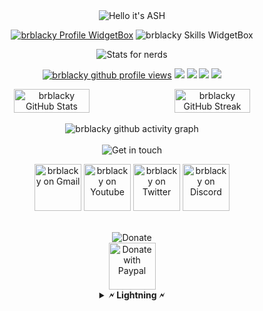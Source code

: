 <div align = "center">

<img src="https://readme-typing-svg.demolab.com?font=Poppins&pause=1000&duration=4000&color=00ff99&center=true&width=435&repeat=false&lines=%22Hello+there!+%F0%9F%91%8B%F0%9F%8F%BB%22;%22I'm+ASH!%22;%22Welcome+to+my+profile!%22" alt="Hello it's ASH" />

<a href="https://github.com/ASHgaming80"><img src="https://github-widgetbox.vercel.app/api/profile?username=brblacky&amp;theme=darkmode&amp;data=followers,repositories,stars,commits" alt="brblacky Profile WidgetBox"></a>
<img src="https://github-widgetbox.vercel.app/api/skills?languages=js,ts,linux,bash&amp;theme=darkmode" alt="brblacky Skills WidgetBox">

<img src="https://readme-typing-svg.demolab.com?font=Poppins&pause=1000&duration=4000&color=00ff99&center=true&width=435&repeat=false&lines=%F0%9F%93%88+Stats+for+nerds+%F0%9F%93%88" alt="Stats for nerds" />

<a href="https://www.github.com/brblacky"><img src="https://komarev.com/ghpvc/?username=brblacky&style=for-the-badge&color=161c1c&label=👁+PROFILE+VIEWS" alt="brblacky github profile views" /></a>
<a href="https://www.linux.org"><img src="https://img.shields.io/badge/OS-Linux-e06c75?style=for-the-badge&logoColor=00ff99&logo=linux&color=161c1c" /></a>
<a href="https://archlinux.org"><img src="https://img.shields.io/badge/DISTRO-Arch-56b6c2?style=for-the-badge&logo=arch-linux&logoColor=00ff99&color=161c1c" /></a>
<a href="https://dwm.suckless.org"><img src="https://img.shields.io/badge/WM-DWM-005577?style=for-the-badge&logo=dwm&color=161c1c&logoColor=00ff99" /></a>
<a href="https://neovim.io"><img src="https://img.shields.io/badge/IDE-Neovim-98c379?style=for-the-badge&logo=neovim&color=161c1c&logoColor=00ff99" /></a>

<div style="display:flex;">
<img width="49%" src="https://github-readme-stats.vercel.app/api?username=brblacky&show_icons=true&theme=dark&bg_color=161c1c&hide_border=true&icon_color=00ff99&title_color=00ff99&border_radius=16" alt="brblacky GitHub Stats">
<span style="display:inline-block;width:2%"></span>
<img width="49%" src="https://streak-stats.demolab.com/?user=brblacky&theme=dark&background=161c1c&hide_border=true&border_radius=16&ring=00ff99&fire=00ff99&currStreakLabel=00ff99" alt="brblacky GitHub Streak">
</div>
<br>

<img src="https://github-readme-activity-graph.cyclic.app/graph?username=brblacky&amp;theme=xcode&amp;bg_color=161c1c&amp;point=00ff99&amp;line=caf0ff&amp;color=e4e6eb&amp;title_color=e4e6eb&amp;hide_border=true&amp;radius=16" alt="brblacky github activity graph">

<br>
<br>

<img src="https://readme-typing-svg.demolab.com?font=Poppins&pause=1000&duration=4000&color=00ff99&center=true&width=435&repeat=false&lines=%F0%9F%A4%9D+Get+in+touch!+%F0%9F%A4%9D" alt="Get in touch" />

<a href="mailto:sdipedit@gmail.com"><img width="75" src="https://media4.giphy.com/media/mHzd6Y8fz1pW1JcfXR/200w.webp?cid=ecf05e47hsrlbsl1zm0w72gijhzk11tg0djsf119lcejgz2w&ep=v1_stickers_search&rid=200w.webp&ct=s" alt="brblacky on Gmail"></a>
<a href="https://www.youtube.com/c/brblacky"><img width="75" src="https://raw.githubusercontent.com/brblacky/BrBlacky/main/image/youtube.gif" alt="brblacky on Youtube"></a>
<a href="https://twitter.com/br_blacky"><img width="75" src="https://raw.githubusercontent.com/brblacky/BrBlacky/main/image/twitter.gif" alt="brblacky on Twitter"></a>
<a href=https://discord.com/users/959276033683628122><img width="75" src="https://user-images.githubusercontent.com/74038190/235294015-47144047-25ab-417c-af1b-6746820a20ff.gif" alt="brblacky on Discord"></a>

<br>


<img src="https://readme-typing-svg.demolab.com?font=Poppins&pause=1000&duration=4000&color=00ff99&center=true&width=235&repeat=false&lines=%E2%AD%90+Donate+%E2%AD%90" alt="Donate" />
<br>
<a href="https://paypal.me/sdip521"><img width="75" src="https://raw.githubusercontent.com/brblacky/BrBlacky/main/image/paypal.png" alt="Donate with Paypal"></a>


<details><summary><strong>🗲 Lightning 🗲</strong></summary>
<br>
<strong><a href="https://getalby.com/p/brblacky">sdipedit@gmail.com</a></strong> 
<br>
</details>

<br>
<br>

<img src="https://user-images.githubusercontent.com/74038190/212744287-14f66c13-5458-40dc-9244-8ff533fc8f4a.gif" alt="">

<br>
<br>

</a>

</div>
